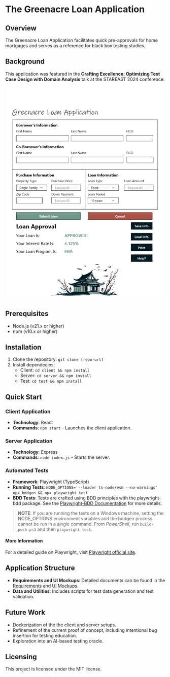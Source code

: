 # The Greenacre Loan Application

## Overview

The Greenacre Loan Application facilitates quick pre-approvals for home mortgages and serves as a reference for black box testing studies.

## Background

This application was featured in the **Crafting Excellence: Optimizing Test Case Design with Domain Analysis** talk at the STAREAST 2024 conference.

![Greenacre Loan Approval App](./docs/images/greenacre-desktop.png)

## Prerequisites

* Node.js (v21.x or higher)
* npm (v10.x or higher)

## Installation

1. Clone the repository: ```git clone [repo-url]```
2. Install dependecies:
    * Client: ```cd client && npm install```
    * Server: ```cd server && npm install```
    * Test: ```cd test && npm install```

## Quick Start

### Client Application

* **Technology**: React
* **Commands**: ```npm start``` - Launches the client application.

### Server Application

* **Technology**: Express
* **Commands**: ```node index.js``` - Starts the server.

### Automated Tests

* **Framework**: Playwright (TypeScript)
* **Running Tests**: ```NODE_OPTIONS='--loader ts-node/esm --no-warnings' npx bddgen && npx playwright test```
* **BDD Tests**: Tests are crafted using BDD principles with the playwright-bdd package. See the [Playwright-BDD Documentation](https://vitalets.github.io/playwright-bdd/#) for more details.

> **NOTE**:
> If you are running the tests on a Windows machine, setting the NODE_OPTIONS environment variables and the bddgen process cannot be run in a single command. From _PowerShell_, run ```build-pwsh.ps1``` and then ```playwright test```.

#### More Information

For a detailed guide on Playwright, visit [Playwright official site](https://playwrigh.dev/).

## Application Structure

* **Requirements and UI Mockups**: Detailed documents can be found in the [Requirements](./docs/requirements/requirements.md) and [UI Mockups](./docs/requirements/ui-mockups.md).
* **Data and Utilities**: Includes scripts for test data generation and test validation.

## Future Work

* Dockerization of the the client and server setups.
* Refinement of the current proof of concept, including intentional bug insertion for testing education.
* Exploration into an AI-based testing oracle.

## Licensing

This project is licensed under the MIT license.
